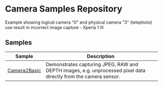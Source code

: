 # Camera Samples Repository

Example showing logical camera "0" and physical camera "3" (telephoto) use result in incorrect image capture - Xperia 1 III

## Samples

| Sample                                    | Description  |
| ----------------------------------------- | ------------ |
| [Camera2Basic](Camera2Basic)              | Demonstrates capturing JPEG, RAW and DEPTH images, e.g. unprocessed pixel data directly from the camera sensor. |

